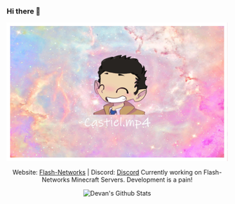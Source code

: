 ### Hi there 👋
<div align="center">
  <img src="https://github.com/devan-mysterio/devan-mysterio/blob/src/ffiwdbfoewn.jpg"/>

Website: [Flash-Networks](https://www.mysterios-playground.net/) | Discord: [Discord](https://discord.gg/tfv5rSyTg5)
Currently working on Flash-Networks Minecraft Servers. Development is a pain!
  
![Devan's Github Stats](https://github-readme-stats.vercel.app/api?username=devan-mysterio&show_icons=true&theme=dracula)
</div>
<!--
**devan-mysterio/devan-mysterio** is a ✨ _special_ ✨ repository because its `README.md` (this file) appears on your GitHub profile.

Here are some ideas to get you started:

- 🔭 I’m currently working on ...
- 🌱 I’m currently learning ...
- 👯 I’m looking to collaborate on ...
- 🤔 I’m looking for help with ...
- 💬 Ask me about ...
- 📫 How to reach me: ...
- 😄 Pronouns: ...
- ⚡ Fun fact: ...
-->
